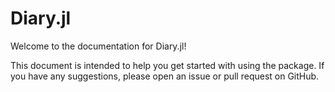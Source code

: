 # Diary.jl

Welcome to the documentation for Diary.jl!

This document is intended to help you get started with using the package. If you have any suggestions, please open an issue or pull request on GitHub.
